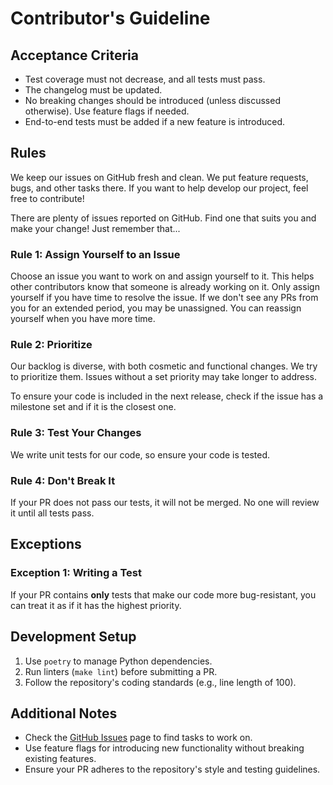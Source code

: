 # Contributor's Guideline

## Acceptance Criteria

- Test coverage must not decrease, and all tests must pass.
- The changelog must be updated.
- No breaking changes should be introduced (unless discussed otherwise). Use feature flags if needed.
- End-to-end tests must be added if a new feature is introduced.

## Rules

We keep our issues on GitHub fresh and clean. We put feature requests, bugs, and other tasks there. If you want to help develop our project, feel free to contribute!

There are plenty of issues reported on GitHub. Find one that suits you and make your change! Just remember that...

### Rule 1: Assign Yourself to an Issue

Choose an issue you want to work on and assign yourself to it. This helps other contributors know that someone is already working on it. Only assign yourself if you have time to resolve the issue. If we don't see any PRs from you for an extended period, you may be unassigned. You can reassign yourself when you have more time.

### Rule 2: Prioritize

Our backlog is diverse, with both cosmetic and functional changes. We try to prioritize them. Issues without a set priority may take longer to address.

To ensure your code is included in the next release, check if the issue has a milestone set and if it is the closest one.

### Rule 3: Test Your Changes

We write unit tests for our code, so ensure your code is tested.

### Rule 4: Don't Break It

If your PR does not pass our tests, it will not be merged. No one will review it until all tests pass.

## Exceptions

### Exception 1: Writing a Test

If your PR contains **only** tests that make our code more bug-resistant, you can treat it as if it has the highest priority.

## Development Setup

1. Use `poetry` to manage Python dependencies.
2. Run linters (`make lint`) before submitting a PR.
3. Follow the repository's coding standards (e.g., line length of 100).

## Additional Notes

- Check the [GitHub Issues](https://github.com/Problematy/goodmap/issues) page to find tasks to work on.
- Use feature flags for introducing new functionality without breaking existing features.
- Ensure your PR adheres to the repository's style and testing guidelines.